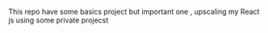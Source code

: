 This repo have some basics project but important one , upscaling my React js using some private projecst 
